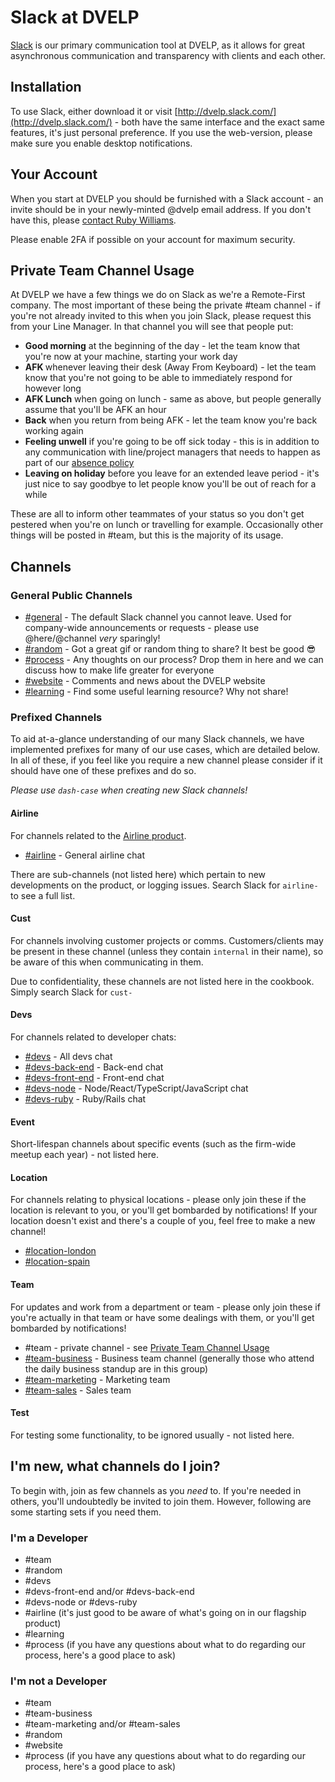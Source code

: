 # Slack at DVELP

[Slack](https://slack.com/) is our primary communication tool at DVELP, as it allows for great asynchronous communication and transparency with clients and each other.

## Installation

To use Slack, either download it or visit [http://dvelp.slack.com/](http://dvelp.slack.com/) - both have the same interface and the exact same features, it's just personal preference. If you use the web-version, please make sure you enable desktop notifications.

## Your Account

When you start at DVELP you should be furnished with a Slack account - an invite should be in your newly-minted @dvelp email address. If you don't have this, please [contact Ruby Williams](mailto:ruby@dvelp.co.uk).

Please enable 2FA if possible on your account for maximum security.

## Private Team Channel Usage

At DVELP we have a few things we do on Slack as we're a Remote-First company. The most important of these being the private #team channel - if you're not already invited to this when you join Slack, please request this from your Line Manager. In that channel you will see that people put:

- **Good morning** at the beginning of the day - let the team know that you're now at your machine, starting your work day
- **AFK <time period>** whenever leaving their desk (Away From Keyboard) - let the team know that you're not going to be able to immediately respond for however long
- **AFK Lunch** when going on lunch - same as above, but people generally assume that you'll be AFK an hour
- **Back** when you return from being AFK - let the team know you're back working again
- **Feeling unwell** if you're going to be off sick today - this is in addition to any communication with line/project managers that needs to happen as part of our [absence policy](/handbook/hr/absence.md)
- **Leaving on holiday** before you leave for an extended leave period - it's just nice to say goodbye to let people know you'll be out of reach for a while

These are all to inform other teammates of your status so you don't get pestered when you're on lunch or travelling for example. Occasionally other things will be posted in #team, but this is the majority of its usage.

## Channels

### General Public Channels

- [#general](https://app.slack.com/client/T051BGQ57/C051BGQ85) - The default Slack channel you cannot leave. Used for company-wide announcements or requests - please use @here/@channel _very_ sparingly!
- [#random](https://app.slack.com/client/T051BGQ57/C051BGQ89) - Got a great gif or random thing to share? It best be good 😎
- [#process](https://app.slack.com/client/T051BGQ57/CNVU2B8LB) - Any thoughts on our process? Drop them in here and we can discuss how to make life greater for everyone
- [#website](https://app.slack.com/client/T051BGQ57/CB40GR5SQ) - Comments and news about the DVELP website
- [#learning](https://app.slack.com/client/T051BGQ57/C0A928PT5) - Find some useful learning resource? Why not share!

### Prefixed Channels

To aid at-a-glance understanding of our many Slack channels, we have implemented prefixes for many of our use cases, which are detailed below. In all of these, if you feel like you require a new channel please consider if it should have one of these prefixes and do so.

_Please use `dash-case` when creating new Slack channels!_

#### Airline

For channels related to the [Airline product](https://dvelp.co.uk/products/airline).

- [#airline](https://app.slack.com/client/T051BGQ57/CA3KN4D17) - General airline chat

There are sub-channels (not listed here) which pertain to new developments on the product, or logging issues. Search Slack for `airline-` to see a full list.

#### Cust

For channels involving customer projects or comms. Customers/clients may be present in these channel (unless they contain `internal` in their name), so be aware of this when communicating in them.

Due to confidentiality, these channels are not listed here in the cookbook. Simply search Slack for `cust-`

#### Devs

For channels related to developer chats:

- [#devs](https://app.slack.com/client/T051BGQ57/CMSE6LVPW) - All devs chat
- [#devs-back-end](https://app.slack.com/client/T051BGQ57/CGX3U2TU3) - Back-end chat
- [#devs-front-end](https://app.slack.com/client/T051BGQ57/C9KCBBBDL) - Front-end chat
- [#devs-node](https://app.slack.com/client/T051BGQ57/CUNA4T1FZ) - Node/React/TypeScript/JavaScript chat
- [#devs-ruby](https://app.slack.com/client/T051BGQ57/CU90FFM0B) - Ruby/Rails chat

#### Event

Short-lifespan channels about specific events (such as the firm-wide meetup each year) - not listed here.

#### Location

For channels relating to physical locations - please only join these if the location is relevant to you, or you'll get bombarded by notifications! If your location doesn't exist and there's a couple of you, feel free to make a new channel!

- [#location-london](https://app.slack.com/client/T051BGQ57/C9TN5C4E5)
- [#location-spain](https://app.slack.com/client/T051BGQ57/CS40AQFGT)

#### Team

For updates and work from a department or team - please only join these if you're actually in that team or have some dealings with them, or you'll get bombarded by notifications!

- #team - private channel - see [Private Team Channel Usage](#private-team-channel-usage)
- [#team-business](https://app.slack.com/client/T051BGQ57/CSRN4TFSA) - Business team channel (generally those who attend the daily business standup are in this group)
- [#team-marketing](https://app.slack.com/client/T051BGQ57/C2QA1JA5C) - Marketing team
- [#team-sales](https://app.slack.com/client/T051BGQ57/CUNLAML3G) - Sales team

#### Test

For testing some functionality, to be ignored usually - not listed here.

## I'm new, what channels do I join?

To begin with, join as few channels as you _need_ to. If you're needed in others, you'll undoubtedly be invited to join them. However, following are some starting sets if you need them.

### I'm a Developer

- #team
- #random
- #devs
- #devs-front-end and/or #devs-back-end
- #devs-node or #devs-ruby
- #airline (it's just good to be aware of what's going on in our flagship product)
- #learning
- #process (if you have any questions about what to do regarding our process, here's a good place to ask)

### I'm not a Developer

- #team
- #team-business
- #team-marketing and/or #team-sales
- #random
- #website
- #process (if you have any questions about what to do regarding our process, here's a good place to ask)
